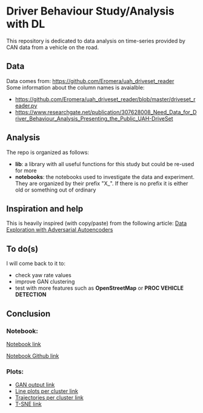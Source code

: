# Driver Behaviour Study/Analysis with DL

This repository is dedicated to data analysis on time-series provided by CAN data from a vehicle on the road.

## Data
Data comes from: https://github.com/Eromera/uah_driveset_reader  
Some information about the column names is avaialble: 
* https://github.com/Eromera/uah_driveset_reader/blob/master/driveset_reader.py
* https://www.researchgate.net/publication/307628008_Need_Data_for_Driver_Behaviour_Analysis_Presenting_the_Public_UAH-DriveSet

## Analysis
The repo is organized as follows:
* __lib__:
    a library with all useful functions for this study but could be re-used for more
* __notebooks__:
    the notebooks used to investigate the data and experiment. They are organized by their prefix "X_". If there is no prefix it is either old or something out of ordinary

## Inspiration and help
This is heavily inspired (with copy/paste) from the following article:
[Data Exploration with Adversarial Autoencoders](https://towardsdatascience.com/data-exploration-with-adversarial-autoencoders-311a4e1f271b)

## To do(s)
I will come back to it to:
- check yaw rate values
- improve GAN clustering
- test with more features such as **OpenStreetMap** or **PROC VEHICLE DETECTION**

## Conclusion

### Notebook:
[Notebook link](https://nbviewer.jupyter.org/github/sqrx-mckl/driver_behaviour/blob/8da8cf5bcd19aaa6cb031f5cd160df9afa580deb/notebooks/4_clustering_gan.ipynb)

[Notebook Github link](https://github.com/sqrx-mckl/driver_behaviour/blob/master/notebooks/4_clustering_gan.ipynb)

### Plots:
* [GAN output link](https://nbviewer.jupyter.org/github/sqrx-mckl/driver_behaviour/blob/8da8cf5bcd19aaa6cb031f5cd160df9afa580deb/notebooks/4_clustering_gan.ipynb#Example-of-GAN-output)
* [Line plots per cluster link](https://nbviewer.jupyter.org/github/sqrx-mckl/driver_behaviour/blob/8da8cf5bcd19aaa6cb031f5cd160df9afa580deb/notebooks/4_clustering_gan.ipynb#Line-plots)
* [Trajectories per cluster link](https://nbviewer.jupyter.org/github/sqrx-mckl/driver_behaviour/blob/8da8cf5bcd19aaa6cb031f5cd160df9afa580deb/notebooks/4_clustering_gan.ipynb#Ghost-plot-with-trajectories)
* [T-SNE link](https://nbviewer.jupyter.org/github/sqrx-mckl/driver_behaviour/blob/8da8cf5bcd19aaa6cb031f5cd160df9afa580deb/notebooks/4_clustering_gan.ipynb#T-SNE)